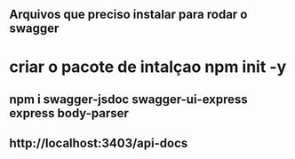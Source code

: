 
## Arquivos que preciso instalar para rodar o swagger

# criar o pacote de intalçao npm init -y


## npm i swagger-jsdoc swagger-ui-express express body-parser

## http://localhost:3403/api-docs